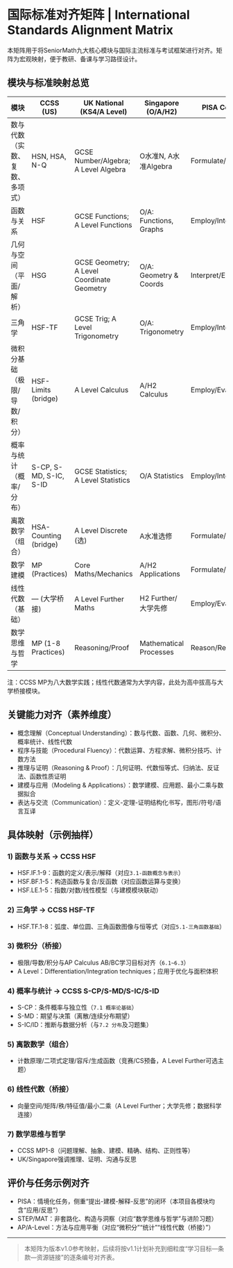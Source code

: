 # 国际标准对齐矩阵 | International Standards Alignment Matrix

本矩阵用于将SeniorMath九大核心模块与国际主流标准与考试框架进行对齐。矩阵为宏观映射，便于教研、备课与学习路径设计。

## 模块与标准映射总览

| 模块 | CCSS (US) | UK National (KS4/A Level) | Singapore (O/A/H2) | PISA Competencies | AP | A-Level | Others |
|---|---|---|---|---|---|---|---|
| 数与代数（实数、复数、多项式） | HSN, HSA, N-Q | GCSE Number/Algebra; A Level Algebra | O水准N, A水准Algebra | Formulate/Employ | AP Precalc/Calc AB基 | A Level Core Algebra | SAT/IB AA HL基础 |
| 函数与关系 | HSF | GCSE Functions; A Level Functions | O/A: Functions, Graphs | Employ/Interpret | AP Precalc/Calc | A Level Pure | IB AA/AI |
| 几何与空间（平面/解析） | HSG | GCSE Geometry; A Level Coordinate Geometry | O/A: Geometry & Coords | Interpret/Evaluate | AP Precalc | A Level Pure | Euclid/UKMT |
| 三角学 | HSF-TF | GCSE Trig; A Level Trigonometry | O/A: Trigonometry | Employ/Interpret | AP Precalc/Calc | A Level Pure | IB AA |
| 微积分基础（极限/导数/积分） | HSF-Limits (bridge) | A Level Calculus | A/H2 Calculus | Employ/Evaluate | AP Calculus AB/BC | A Level Pure | STEP/MAT基础 |
| 概率与统计（概率/分布） | S-CP, S-MD, S-IC, S-ID | GCSE Statistics; A Level Statistics | O/A Statistics | Employ/Interpret | AP Statistics | A Level Statistics | IB AA/AI |
| 离散数学（组合） | HSA-Counting (bridge) | A Level Discrete (选) | A水准选修 | Formulate/Employ | — | A Level Further (选) | 竞赛/CS基础 |
| 数学建模 | MP (Practices) | Core Maths/Mechanics | A/H2 Applications | Formulate/Employ/Evaluate | AP (跨学科) | A Level (Mechanics/Stats) | MCM/HiMCM |
| 线性代数（基础） | — (大学桥接) | A Level Further Maths | H2 Further/大学先修 | Employ/Evaluate | — | A Level Further | IMO/ML基 |
| 数学思维与哲学 | MP (1-8 Practices) | Reasoning/Proof | Mathematical Processes | Reason/Reflect | — | EPQ/Problem Solving | IMO/STEP/MAT通用 |

注：CCSS MP为八大数学实践；线性代数通常为大学内容，此处为高中拔高与大学桥接模块。

## 关键能力对齐（素养维度）

- 概念理解（Conceptual Understanding）：数与代数、函数、几何、微积分、概率统计、线性代数
- 程序与技能（Procedural Fluency）：代数运算、方程求解、微积分技巧、计数方法
- 推理与证明（Reasoning & Proof）：几何证明、代数恒等式、归纳法、反证法、函数性质证明
- 建模与应用（Modeling & Applications）：数学建模、应用题、最小二乘与数据拟合
- 表达与交流（Communication）：定义-定理-证明结构化书写，图形/符号/语言互译

## 具体映射（示例抽样）

### 1) 函数与关系 → CCSS HSF

- HSF.IF.1-9：函数的定义/表示/解释（对应`3.1-函数概念与表示`）
- HSF.BF.1-5：构造函数与复合/反函数（对应函数运算与变换）
- HSF.LE.1-5：指数/对数/线性模型（与建模模块联动）

### 2) 三角学 → CCSS HSF-TF

- HSF.TF.1-8：弧度、单位圆、三角函数图像与恒等式（对应`5.1-三角函数基础`）

### 3) 微积分（桥接）

- 极限/导数/积分与AP Calculus AB/BC学习目标对齐（`6.1~6.3`）
- A Level：Differentiation/Integration techniques；应用于优化与面积体积

### 4) 概率与统计 → CCSS S-CP/S-MD/S-IC/S-ID

- S-CP：条件概率与独立性（`7.1 概率论基础`）
- S-MD：期望与决策（离散/连续分布期望）
- S-IC/ID：推断与数据分析（与`7.2 分布`及习题集）

### 5) 离散数学（组合）

- 计数原理/二项式定理/容斥/生成函数（竞赛/CS预备，A Level Further可选主题）

### 6) 线性代数（桥接）

- 向量空间/矩阵/秩/特征值/最小二乘（A Level Further；大学先修；数据科学连接）

### 7) 数学思维与哲学

- CCSS MP1-8（问题理解、抽象、建模、精确、结构、正则性等）
- UK/Singapore强调推理、证明、沟通与反思

## 评价与任务示例对齐

- PISA：情境化任务，侧重“提出-建模-解释-反思”的闭环（本项目各模块均含“应用/反思”）
- STEP/MAT：非套路化、构造与洞察（对应“数学思维与哲学”与进阶习题）
- AP/A-Level：方法与应用平衡（对应“微积分”“统计”“线性代数（桥接）”）

---
> 本矩阵为版本v1.0参考映射，后续将按v1.1计划补充到细粒度“学习目标—条款—资源链接”的逐条编号对齐表。
